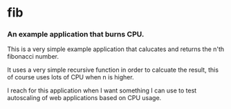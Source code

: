 # fib
### An example application that burns CPU.

This is a very simple example application that calucates and returns the n'th
fibonacci number.

It uses a very simple recursive function in order to calcuate the result,
this of course uses lots of CPU when n is higher.

I reach for this application when I want something I can use to test
autoscaling of web applications based on CPU usage.
